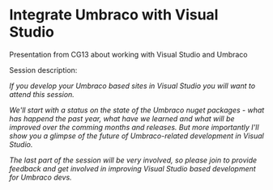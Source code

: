 Integrate Umbraco with Visual Studio
===================

Presentation from CG13 about working with Visual Studio and Umbraco

Session description:

*If you develop your Umbraco based sites in Visual Studio you will want to attend this session.*

*We'll start with a status on the state of the Umbraco nuget packages - what has happend the past year, what have we learned and what will be improved over the comming months and releases. But more importantly I'll show you a glimpse of the future of Umbraco-related development in Visual Studio.*

*The last part of the session will be very involved, so please join to provide feedback and get involved in improving Visual Studio based development for Umbraco devs.*
